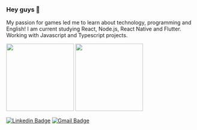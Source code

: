 ### Hey guys 👋

My passion for games led me to learn about technology, programming and English!
I am current studying React, Node.js, React Native and Flutter. Working with Javascript and Typescript projects.

<div>
  <img height="180em" src="https://github-readme-stats.vercel.app/api?username=marcosvcorsi&count_private=true&hide=contribs,issues,prs&show_icons=true&theme=dark" />
  <img height="180em" src="https://github-readme-stats.vercel.app/api/top-langs/?username=marcosvcorsi&theme=dark&layout=compact)](https://github.com/anuraghazra/github-readme-stats" />
</div>

[![Linkedin Badge](https://img.shields.io/badge/-LinkedIn-blue?style=flat-square&logo=Linkedin&logoColor=white&link=https://www.linkedin.com/in/marcos-vinicius-corsi/)](https://www.linkedin.com/in/marcos-vinicius-corsi/)
[![Gmail Badge](https://img.shields.io/badge/-Gmail-c14438?style=flat-square&logo=Gmail&logoColor=white&link=mailto:marcosvcorsi@gmail.com)](mailto:marcosvcorsi@gmail.com)

<!--
[![Anurag's github stats](https://github-readme-stats.vercel.app/api?username=marcosvcorsi&count_private=true&hide=contribs,issues,prs&show_icons=true&theme=dark)](https://github.com/anuraghazra/github-readme-stats)

[![Top Langs](https://github-readme-stats.vercel.app/api/top-langs/?username=marcosvcorsi&theme=dark&layout=compact)](https://github.com/anuraghazra/github-readme-stats)

[![Linkedin Badge](https://img.shields.io/badge/-LinkedIn-blue?style=flat-square&logo=Linkedin&logoColor=white&link=https://www.linkedin.com/in/marcos-vinicius-corsi/)](https://www.linkedin.com/in/marcos-vinicius-corsi/)
[![Gmail Badge](https://img.shields.io/badge/-Gmail-c14438?style=flat-square&logo=Gmail&logoColor=white&link=mailto:marcosvcorsi@gmail.com)](mailto:marcosvcorsi@gmail.com)

**marcosvcorsi/marcosvcorsi** is a ✨ _special_ ✨ repository because its `README.md` (this file) appears on your GitHub profile.

Here are some ideas to get you started:

- 🔭 I’m currently working on ...
- 🌱 I’m currently learning ...
- 👯 I’m looking to collaborate on ...
- 🤔 I’m looking for help with ...
- 💬 Ask me about ...
- 📫 How to reach me: ...
- 😄 Pronouns: ...
- ⚡ Fun fact: ...
-->
